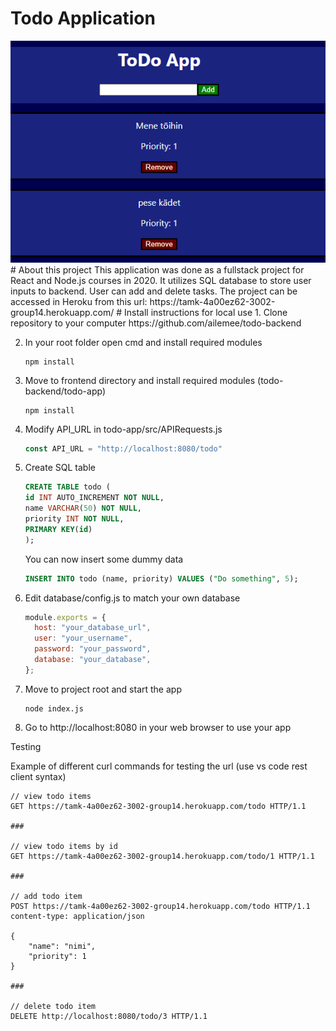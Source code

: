 # Todo Application
<img src=screenshot.png>
# About this project
This application was done as a fullstack project for React and Node.js courses in 2020. It utilizes SQL database to store user inputs to backend. User can add and delete tasks.
The project can be accessed in Heroku from this url: https://tamk-4a00ez62-3002-group14.herokuapp.com/
# Install instructions for local use
1. Clone repository to your computer https://github.com/ailemee/todo-backend

2. In your root folder open cmd and install required modules
    ```shell
    npm install
    ```

3. Move to frontend directory and install required modules (todo-backend/todo-app)
    ```shell
    npm install
    ```

4. Modify API_URL in todo-app/src/APIRequests.js
    ```javascript
    const API_URL = "http://localhost:8080/todo"
    ```

5. Create SQL table
    ```sql
    CREATE TABLE todo (
    id INT AUTO_INCREMENT NOT NULL,
    name VARCHAR(50) NOT NULL,
    priority INT NOT NULL,
    PRIMARY KEY(id)
    );
    ```

    You can now insert some dummy data 
    ```sql
    INSERT INTO todo (name, priority) VALUES ("Do something", 5);
    ```

6. Edit database/config.js to match your own database
    ```javascript
    module.exports = {
      host: "your_database_url",
      user: "your_username",
      password: "your_password",
      database: "your_database",
    };
    ```

7. Move to project root and start the app
    ```shell
    node index.js
    ```
    
8. Go to http://localhost:8080 in your web browser to use your app

Testing

Example of different curl commands for testing the url (use vs code rest client syntax)

    // view todo items
    GET https://tamk-4a00ez62-3002-group14.herokuapp.com/todo HTTP/1.1
    
    ###
    
    // view todo items by id
    GET https://tamk-4a00ez62-3002-group14.herokuapp.com/todo/1 HTTP/1.1
    
    ###
    
    // add todo item
    POST https://tamk-4a00ez62-3002-group14.herokuapp.com/todo HTTP/1.1
    content-type: application/json
    
    {
        "name": "nimi",
        "priority": 1
    }
    
    ###
    
    // delete todo item
    DELETE http://localhost:8080/todo/3 HTTP/1.1
